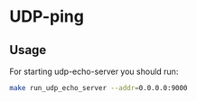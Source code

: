 # UDP-ping

## Usage

For starting udp-echo-server you should run:

```bash
make run_udp_echo_server --addr=0.0.0.0:9000
```